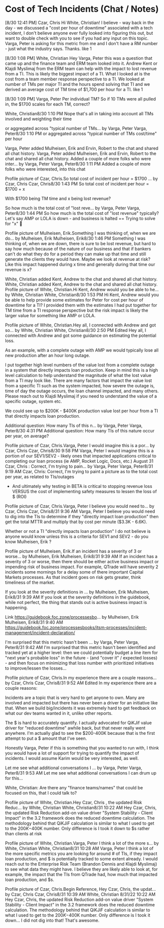 # Cost of Tech Incidents (Chat / Notes)
[8/30 12:41 PM] Czar, Chris
Hi White, Christian! I believe - way back in the day - we discussed a "cost per hour of downtime" associated with a tech incident, I don't believe anyone ever fully looked into figuring this out, but want to double check with you to see if you had any input on this topic.  Varga, Peter is asking for this metric from me and I don't have a RM number - just what the industry says.  Thanks.
 like 1

[8/30 1:08 PM] White, Christian
Hey Varga, Peter this was a question that came up and the finance team and ERM team looked into it. Andrew Kent or Klajdi Myslimaj from the ERM team can help with the impact to lost revenue from a TI. This is likely the biggest impact of a TI. What I looked at is the cost from a team member response perspective to a TI. We looked at number of TMs per major TI and the hours spend solving that TI and we derived an average cost of TM time of $1,700 per hour for a TI.
 like 1

[8/30 1:09 PM] Varga, Peter
Per individual TM? So if 10 TMs were all pulled in, the $1700 scales for each TM, correct?


White, Christian8/30 1:10 PM
Nope that's all in taking into account all TMs involved and weighting their time

or aggregated across "typical number of TMs... by Varga, Peter
Varga, Peter8/30 1:10 PM
or aggregated across "typical number of TMs cost/time" per hour

Varga, Peter added Mulheisen, Erik and Ervin, Robert to the chat and shared all chat history.
Varga, Peter added Mulheisen, Erik and Ervin, Robert to the chat and shared all chat history.
Added a couple of more folks who were inter... by Varga, Peter
Varga, Peter8/30 1:11 PM
Added a couple of more folks who were interested, into this chat

Profile picture of Czar, Chris.So total cost of incident per hour = $1700 ... by Czar, Chris
Czar, Chris8/30 1:43 PM
So total cost of incident per hour = $1700 + x

With $1700 being TM time and x being lost revenue?

So how much is the total cost of "lost reve... by Varga, Peter
Varga, Peter8/30 1:44 PM
So how much is the total cost of "lost revenue" typically? Let's say AMP or LOLA is down - and business is halted == Trying to solve for "x" 🙂

Profile picture of Mulheisen, Erik.Something I was thinking of, when we are do... by Mulheisen, Erik
Mulheisen, Erik8/30 1:46 PM
Something I was thinking of, when we are down, there is sure to be lost revenue, but hard to say how much because of the nature of our business and that if bankers can't do what they do for a period they can make up that time and still generate the clients they would have. Maybe we look at revenue at risk? Like this impact happened during x time and generally during that time our revenue is x?

White, Christian added Kent, Andrew to the chat and shared all chat history.
White, Christian added Kent, Andrew to the chat and shared all chat history.
Profile picture of White, Christian.Hi Kent, Andrew  would you be able to he... by White, Christian
White, Christian8/30 1:53 PM
Hi Kent, Andrew would you be able to help provide some estimates for Peter for cost per hour of downtime for a TI? I provided them with the estimates I had put together for TM time from a TI response perspective but the risk impact is likely the larger value for something like AMP or LOLA.

Profile picture of White, Christian.Hey all, I connected with Andrew and got so... by White, Christian
White, Christian8/30 2:50 PM
Edited
Hey all, I connected with Andrew and got some guidance on estimating the potential loss.



As an example, with a complete outage with AMP we would typically lose all new production after an hour long outage.



I put together high level numbers of the value lost from a complete outage in a system that directly impacts loan production. Keep in mind this is a high level calculation to help understand the magnitude of what the lost value from a TI may look like. There are many factors that impact the value lost from a specific TI such as the system impacted, how severe the outage is, time of day the outage occurs, the loan channel impacted, and many others. Please reach out to Klajdi Myslimaj if you need to understand the value of a specific outage, system etc.



We could see up to $200K - $400K production value lost per hour from a TI that directly impacts loan production.

Additional question: How many TIs of this n... by Varga, Peter
Varga, Peter8/30 4:31 PM
Additional question: How many TIs of this nature occur per year, on average?

Profile picture of Czar, Chris.Varga, Peter I would imagine this is a por... by Czar, Chris
Czar, Chris8/30 9:58 PM
Varga, Peter I would imagine this is a portion of our SEV1/SEV2 - likely ones that impacted applications critical to completing our loan process (ie AMP, Rocket Logic, Docs, etc.)
August 31
Czar, Chris : Correct, I'm trying to pain... by Varga, Peter
Varga, Peter8/31 9:19 AM
Czar, Chris: Correct, I'm trying to paint a picture as to the total cost per year, as related to TIs/outages



- And ultimately why testing in BETA is critical to stopping revenue loss VERSUS the cost of implementing safety measures to lessen the loss of $ (ROI)

Profile picture of Czar, Chris.Varga, Peter  I believe you would need to... by Czar, Chris
Czar, Chris8/31 9:36 AM
Varga, Peter I believe you would need to dig into the TIs to determine if they "directly impact loan production" then get the total MTTR and multiply that by cost per minute ($3.3K - 6.6K).



Whether or not a TI "directly impacts loan production" I do not believe is anyone would know unless this is a criteria for SEV1 and SEV2 - do you know Mulheisen, Erik ?

Profile picture of Mulheisen, Erik.If an incident has a severity of 3 or worse... by Mulheisen, Erik
Mulheisen, Erik8/31 9:39 AM
If an incident has a severity of 3 or worse, then there should be either active business impact or impending risk of business impact. For example, QTrade will have severity 2 incidents some mornings for a delay some of there important Capital Markets processes. As that incident goes on risk gets greater, think timeliness of the market.

If you look at the severity definitions in ... by Mulheisen, Erik
Mulheisen, Erik8/31 9:39 AM
If you look at the severity definitions in the guidebook, while not perfect, the thing that stands out is active business impact is happening.

Link https://guidebook.foc.zone/processesbo... by Mulheisen, Erik
Mulheisen, Erik8/31 9:40 AM
https://guidebook.foc.zone/processesbooks/itsm-processes/incident-management/incident-declaration/

I'm surprised that this metric hasn't been ... by Varga, Peter
Varga, Peter8/31 9:42 AM
I'm surprised that this metric hasn't been identified and tracked yet at a higher level: then we could potentially budget a line item for "next year's probable loss" in the future - (and "cover it" / expected losses) - and then focus on minimizing that loss number with prioritized initiatives to improve/lessen the losses...

Profile picture of Czar, Chris.In my experience there are a couple reasons... by Czar, Chris
Czar, Chris8/31 9:52 AM
Edited
In my experience there are a couple reasons:

Incidents are a topic that is very hard to get anyone to own. Many are involved and impacted but there has never been a driver for an initiative like that. When we build big/incidents it was extremely hard to get feedback on what our dev teams wanted in it, unlike other reports.

The $ is hard to accurately quantify. I actually advocated for QiKJif value driver for "reduced downtime" awhile back, but that never really went anywhere. I'm actually glad to see the $200-400K because that is the first attempt to put a $ amount that I've seen.



Honestly Varga, Peter if this is something that you wanted to run with, I think you would have a lot of support for trying to quantify the impact of incidents. I would assume Karim would be very interested, as well.

Let me see what additional conversations I ... by Varga, Peter
Varga, Peter8/31 9:53 AM
Let me see what additional conversations I can drum up for this...



White, Christian: Are there any "finance teams/names" that could be focused on this, that I could talk to?

Profile picture of White, Christian.Hey Czar, Chris , the updated Risk Reduc... by White, Christian
White, Christian8/31 10:22 AM
Hey Czar, Chris, the updated Risk Reduction add-on value driver "System Stability - Client Impact" in the 3.2 framework does the reduced downtime calculation. The methodology behind that QiKJiF calculation is similar to what I used to get to the $200K-$400K number. Only difference is I took it down to $s rather than clients at risk

Profile picture of White, Christian.Varga, Peter  I think a lot of the more s... by White, Christian
White, Christian8/31 10:28 AM
Varga, Peter I think a lot of the more specific metrics you are looking for around # of TIs, if they impact loan production, and $ is potentially tracked to some extent already. I would reach out to the Enterprise Risk Team (Brandon Dennis and Klajdi Myslimaj) to see what data they might have. I believe they are likely able to look at, for example, the impact that the TIs from QTrade had, how much that impacted loan production, and $s.

Profile picture of Czar, Chris.Begin Reference, Hey Czar, Chris, the updat... by Czar, Chris
Czar, Chris8/31 10:39 AM
White, Christian
8/31/22 10:22 AM
Hey Czar, Chris, the updated Risk Reduction add-on value driver "System Stability - Client Impact" in the 3.2 framework does the reduced downtime calculation. The methodology behind that QiKJiF calculation is similar to what I used to get to the $200K-$400K number. Only difference is I took it down…
I did not dig into that! That's awesome.

